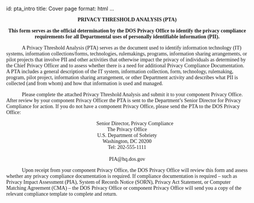 id: pta_intro
title: Cover page
format: html
...

<div style="width: 650px; margin: auto;">

<div style="font-family: TimesNewRoman, Times, serif; font-weight: bold;">
<p style="text-align: center;">
  PRIVACY THRESHOLD ANALYSIS (PTA)
</p>

<p style="text-align: center;">
  This form serves as the official determination by the DOS Privacy Office to identify the privacy compliance requirements for all Departmental uses of personally identifiable information (PII).
</p>
</div>

<div style="font-family: TimesNewRoman, Times, serif; text-indent: 3em;">
<p>
  A Privacy Threshold Analysis (PTA) serves as the document used to identify information technology (IT) systems, information collections/forms, technologies, rulemakings, programs, information sharing arrangements, or pilot projects that involve PII and other activities that otherwise impact the privacy of individuals as determined by the Chief Privacy Officer and to assess whether there is a need for additional Privacy Compliance Documentation. A PTA includes a general description of the IT system, information collection, form, technology, rulemaking, program, pilot project, information sharing arrangement, or other Department activity and describes what PII is collected (and from whom) and how that information is used and managed.
</p>

<p>
  Please complete the attached Privacy Threshold Analysis and submit it to your component Privacy Office.  After review by your component Privacy Officer the PTA is sent to the Department’s Senior Director for Privacy Compliance for action. If you do not have a component Privacy Office, please send the PTA to the DOS Privacy Office:
</p>

<p style="text-align: center;">
Senior Director, Privacy Compliance<br/>
The Privacy Office<br/>
U.S. Department of Sobriety<br/>
Washington, DC 20200<br/>
Tel: 202-555-1111<br/><br/>
PIA@hq.dos.gov
</p>

<p>
  Upon receipt from your component Privacy Office, the DOS Privacy Office will review this form and assess whether any privacy compliance documentation is required. If compliance documentation is required – such as Privacy Impact Assessment (PIA), System of Records Notice (SORN), Privacy Act Statement, or Computer Matching Agreement (CMA) – the DOS Privacy Office or component Privacy Office will send you a copy of the relevant compliance template to complete and return.
</p>

</div>

</div>
